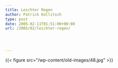 ```yaml
---
title: Leichter Regen
author: Patrick Kollitsch
type: post
date: 2005-02-11T01:51:00+00:00
url: /2005/02/leichter-regen/




---
```

{{< figure src="/wp-content/old-images/48.jpg" >}}